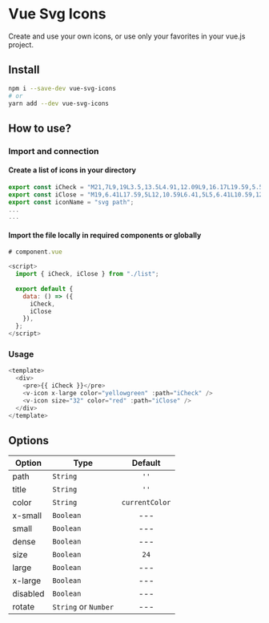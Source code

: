 # Vue Svg Icons

Create and use your own icons, or use only your favorites in your vue.js project.

## Install

```bash
npm i --save-dev vue-svg-icons
# or
yarn add --dev vue-svg-icons
```

## How to use?

### Import and connection

#### Create a list of icons in your directory

```js
export const iCheck = "M21,7L9,19L3.5,13.5L4.91,12.09L9,16.17L19.59,5.59L21,7Z";
export const iClose = "M19,6.41L17.59,5L12,10.59L6.41,5L5,6.41L10.59,12L5,17.59L6.41,19L12,13.41L17.59,19L19,17.59L13.41,12L19,6.41Z";
export const iconName = "svg path";
...
...
```

#### Import the file locally in required components or globally

```js
# component.vue

<script>
  import { iCheck, iClose } from "./list";
  
  export default {
    data: () => ({
      iCheck,
      iClose
    }),
  };
</script>
```

### Usage

```js
<template>
  <div>
    <pre>{{ iCheck }}</pre>
    <v-icon x-large color="yellowgreen" :path="iCheck" />
    <v-icon size="32" color="red" :path="iClose" />
  </div>
</template>
```

## Options

| Option   | Type                 |    Default     |
| -------- | -------------------- | :------------: |
| path     | `String`             |      `''`      |
| title    | `String`             |      `''`      |
| color    | `String`             | `currentColor` |
| x-small  | `Boolean`            |      ---       |
| small    | `Boolean`            |      ---       |
| dense    | `Boolean`            |      ---       |
| size     | `Boolean`            |      `24`      |
| large    | `Boolean`            |      ---       |
| x-large  | `Boolean`            |      ---       |
| disabled | `Boolean`            |      ---       |
| rotate   | `String` or `Number` |      ---       |
